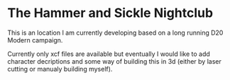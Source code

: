 # The Hammer and Sickle Nightclub
This is an location I am currently developing based on a long running D20 Modern campaign.

Currently only xcf files are available but eventually I would like to add character decriptions and some way of building this in 3d (either by laser cutting or manualy building myself).